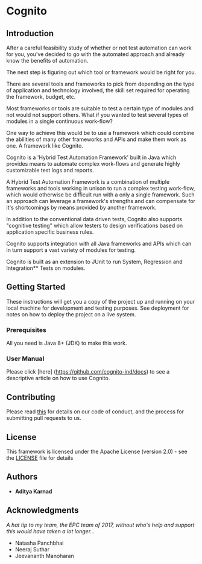 # Cognito

## Introduction
After a careful feasibility study of whether or not test automation can work for you, you've decided to go with the automated approach and already know the benefits of automation.

The next step is figuring out which tool or framework would be right for you.

There are several tools and frameworks to pick from depending on the type of application and technology involved, the skill set required for operating the framework, budget, etc.

Most frameworks or tools are suitable to test a certain type of modules and not would not support others.
What if you wanted to test several types of modules in a single continuous work-flow?

One way to achieve this would be to use a framework which could combine the abilities of many other frameworks and APIs and make them work as one. A framework like Cognito.

Cognito is a 'Hybrid Test Automation Framework' built in Java which provides means to automate complex work-flows and generate highly customizable test logs and reports.

A Hybrid Test Automation Framework is a combination of multiple frameworks and tools working in unison to run a complex testing work-flow, which would otherwise be difficult run with a only a single framework. Such an approach can leverage a framework's strengths and can compensate for it's shortcomings by means provided by another framework.

In addition to the conventional data driven tests, Cognito also supports "cognitive testing" which allow testers to design verifications based on application specific business rules.

Cognito supports integration with all Java frameworks and APIs which can in turn support a vast variety of modules for testing. 

Cognito is built as an extension to JUnit to run System, Regression and Integration** Tests on modules.

## Getting Started

<PENDING>These instructions will get you a copy of the project up and running on your local machine for development and testing purposes. See deployment for notes on how to deploy the project on a live system.

### Prerequisites

All you need is Java 8+ (JDK) to make this work.

### User Manual
Please click [here] (https://github.com/cognito-ind/docs) to see a descriptive article on how to use Cognito.

## Contributing

Please read [this](https://github.com/cognito-ind/docs) for details on our code of conduct, and the process for submitting pull requests to us.

## License

This framework is licensed under the Apache License (version 2.0) - see the [LICENSE](LICENSE) file for details

## Authors

* **Aditya Karnad**
## Acknowledgments

*A hat tip to my team, the EPC team of 2017, without who's help and support this would have taken a lot longer...*
* Natasha Panchbhai
* Neeraj Suthar
* Jeevananth Manoharan
